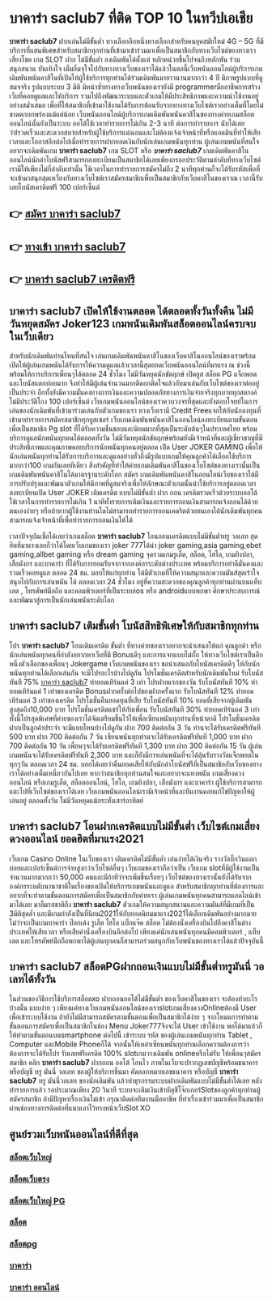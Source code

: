 # บาคาร่า saclub7  ที่ติด TOP 10 ในทวีปเอเชีย

**บาคาร่า saclub7** ฝากเล่นไม่มีขั้นต่ำ  ทางเลือกอีกหนึ่งทางเลือกสำหรับคนยุคสมัยใหม่ 4G – 5G ที่มีบริการที่แสนพิเศษสำหรับสมาชิกทุกท่านที่เข้ามาเข้าร่วมมาเพื่อเป็นสมาชิกกับทางเว็บไซต์ของทางเราเสี่ยงโชค เกม SLOT  ฝาก ไม่มีขั้นต่ำ ลงเดิมพันได้ตั้งแต่ หลักหน่วยขึ้นไปจนถึงหลักพัน ร่วมสนุกสนาน บันเทิงใจ เต็มอิ่มจุใจไปกับทางทางเว็บของเราได้แล้วในตอนี้เว็บพนันออนไลน์ผู้บริการเกมเดิมพันพนันคาสิโนที่เปิดให้ผู้ใช้บริการทุกท่านได้ร่วมเดิมพันมายาวนานมากกว่า 4 ปี มีภาพรูปแบบที่ดูสมจจริง รูปแบบระบบ 3 มิติ
มิหนำซ้ำทางทางเว็บพนันของเรายังมี programmerมืออาชีพการสร้างเว็บที่คอยดูแลและให้บริการ  รวมไปถึงพัฒนาระบบและตัวเกมให้มีประสิทธิภาพและความน่าใช้งานอยู่อย่างสม่ำเสมอ เพื่อที่ให้สมาชิกที่เข้ามาใช้งานได้รับการต้อนรับจากทางทางเว็บไซต์เราอย่างเต็มที่โดยไม่ขาดตกบกพร่องแม้แต่น้อย เว็บพนันออนไลน์ผู้บริการเกมเดิมพันพนันคาสิโนของทางค่ายเกมสล็อตออนไลน์นั้นยังเป็นระบบ ออโต้ใช้เวลาทำรายการไม่เกิน 2-3 นาที ต่อการทำรายการ นับได้เลยว่าIรวดเร็วและสะดวกสบายสำหรับผู้ใช้บริการแน่นอนและไม่ต้องแจ้งเจ้าหน้าที่หรือแอดมินที่ทำให้เสียเวลาและโอกาสอีกต่อไปเมื่อทำรายการฝากยอดเงินกับนักเล่นเกมพนันทุกท่าน
ผู้เล่นเกมพนันที่สนใจอยากจะเดิมพันเกม **บาคาร่า saclub7** เกม SLOT  หรือ ***บาคาร่า saclub7*** เกมเดิมพันคาสิโนออนไลน์นักล่าโบนัสฟรีสามารถลงทะเบียนเป็นสมาชิกได้เลยเพียงกรอกประวัติตามลำดับที่ทางเว็บไซต์เรามีให้เพียงไม่กี่ลำดับเท่านั้น ใช้เวลาในการทำรายการสมัครไม่ถึง 2 นาทีทุกท่านก็จะได้รับรหัสเพื่อที่จะเข้ามาสนุกสุดเหวี่ยงกับทางเว็บไซต์เราสมัครสมาชิกเพื่อเป็นสมาชิกกับเว็บคาสิโนของเราณ เวลานี้รับเลยโบนัสเครดิตฟรี 100 เปอร์เซ็นต์

## 👉 [สมัคร บาคาร่า saclub7](https://archa888.com/)
## 👉 [ทางเข้า บาคาร่า saclub7](https://archa888.com/)
## 👉 [บาคาร่า saclub7 เครดิตฟรี](https://archa888.com/)

## บาคาร่า saclub7 เปิดให้ใช้งานตลอด ได้ตลอดทั้งวันทั้งคืน ไม่มีวันหยุดสมัคร Joker123 เกมพนันเดิมพันสล็อตออนไลน์ครบจบในเว็บเดียว

สำหรับนักเดิมพันท่านไหนที่สนใจ เล่นเกมเดิมพันพนันคาสิโนของเว็บคาสิโนออนไลน์ของเราพร้อมเปิดให้ผู้เล่นเกมพนันได้รับการให้ความดูแลแล้วเวลานี้สุดยอดเว็บพนันออนไลน์ที่มาแรง ณ ช่วงนี้ พร้อมให้การบริการเพื่อนๆได้ตลอด 24 ชั่วโมง ไม่มีวันหยุดนักขัตฤกษ์ เปิดยูส สล็อต PG แจ็กพอตและโบนัสแตกบ่อยมาก จึงทำให้มีผู้เล่นจำนวนมากติดอกติดใจแล้วกับมาเล่นกับเว็บไซต์ของเราต่ออยู่เป็นประจำ อีกทั้งยังมีความมั่นคงทางการเงินและความปลอดภัยทางการเงินจ่ายจริงทุกบาททุกสตางค์ไม่มีประวัติโกง 100 เปอร์เซ็นต์ เว็บเกมพนันออนไลน์ของเราควบวงจรที่สุดและยังตอบโจทย์ในการเล่นของนักเดิมพันที่เข้ามาร่วมเล่นกับตัวเกมของเรา
ทางเว็บเรามี Credit Freeแจกให้กับนักลงทุนที่เข้ามาทำรายการสมัครสมาชิกทุกยูสเซอร์ เว็บเกมเดิมพันพนันคาสิโนออนไลน์ลงทะเบียนตามขั้นตอนเพื่อเป็นสมาชิก Pg slot ที่ได้รับความชื่นชอบและนิยมมากที่สุดเป็นระดับต้นๆในประเทศไทย พร้อมบริการดูแลนักพนันทุกคนได้ตลอดทั้งวัน ไม่มีวันหยุดนักขัตฤกษ์พร้อมยังมีเจ้าหน้าที่และผู้เชี่ยวชาญที่มีประสิทธิภาพและคุณภาพคอยบริการนักพนันทุกคนอยู่ตลอด เปิด User JOKER GAMING เพื่อให้นักเล่นพนันทุกท่านได้รับการบริการและดูแลอย่างทั่วถึงมีรูปแบบเกมให้คุณลูกค้าได้เลือกใช้บริการมากกว่า100 เกมกันเลยทีเดียว
สิ่งสำคัญที่ทำให้ค่ายเกมเดิมพันคาสิโนของเว็บไซต์ของทางเรานั้นเป็นเกมเดิมพันพนันคาสิโนได้มาตรฐานระดับโลก สมัคร  เกมเดิมพันพนันคาสิโนออนไลน์เว็บของเราได้มีการปรับปรุงและพัฒนาตัวเกมให้มีภาพที่ดูสมจริงเพื่อให้ลักษณะตัวเกมนั้นน่าใช้บริการอยู่ตลอดเวลา ลงทะเบียนเปิด User JOKER เติมเครดิต แบบไม่มีขั้นต่ำ ฝาก ถอน เครดิตรวดเร็วด้วยระบบออโต้ ใช้เวลาในการทำรายการไม่เกิน 1 นาทีทั้งรายการเติมเงินและรายการถอนเงินสามารถแจ้งถอนได้ด้วยตนเองง่ายๆ หรือถ้าหากผู้ใช้งานท่านใดไม่สามารถทำรายการถอนเคดริตด้วยตนเองได้นักเดิมพันทุกคนสามารถแจ้งเจ้าหน้าที่เพื่อทำรายการถอนเงินให้ได้

เวลาปัจจุบันเชื่อได้เลยว่าเกมสล็อต **บาคาร่า saclub7** โอนถอนเครดิตแบบไม่มีขั้นต่ำทรู วอเลท สุดฮิตที่มาแรงเลยก็ว่าได้โดยเว็บเกมของเรา joker 777ได้นำ  joker gaming,asia gaming,ebet gaming,allbet gaming หรือ dream gaming จุดรวมเกมรูเล็ต, สล็อต, ไฮโล, เกมยิงปลา, เสือมังกร และบาคาร่า ที่ได้รับการยอมรับจากจากองค์กรระดับต่างประเทศ พร้อมบริการอย่าดีมั่นคงและรวดเร็วคอยดูแล ตลอด 24 ชม. มอบให้แก่ทุกท่าน ได้มีตัวเกมที่ให้ความสนุกและความมันส์สุดเร้าใจสนุกไปกับการเล่นพนัน ได้ ตลอดเวลา 24 ชั่วโมง อยู่ที่ความสะดวกของคุณลูกค้าทุกท่านผ่านบนแท็บเลต , โทรศัพท์มือถือ และคอมพิวเตอร์ที่เป็นระบบios หรือ androidแบบพกพา ศึกษาประสบการณ์และพัฒนาสู่การเป็นนักเล่นพนันระดับโลก

## บาคาร่า saclub7 เติมขั้นต่ำ โบนัสสิทธิพิเศษให้กับสมาชิกทุกท่าน

โปร **บาคาร่า saclub7** โอนเติมเครดิต ขั้นต่ำ ที่ทางค่ายของเราอยากจะนำเสนอให้แก่  คุณลูกค้า หรือนักเล่นพนันทุกคนที่กำลังอยากหาเว็บที่มี Bonusดีๆ และการแจกแบบไม่กั๊ก ให้ทางเว็บไซต์เราเป็นอีกหนึ่งตัวเลือกของเพื่อนๆ Jokergame เว็บเกมพนันของเรา ขอนำเสนอกับโบนัสเครดิตดีๆ ให้กับนักพนันทุกท่านได้เลือกเล่นกัน จะมีโปรอะไรบ้างไปดูกัน
โปรโมชั่นเครดิตสำหรับนักเดิมพันใหม่ รับโบนัสทันที 75% [บาคาร่า saclub7](https://archa888.com/) ทำยอดเทิร์นแค่ 3 เท่า
โปรฝากแรกของวัน รับโบนัสทันที 10% ทำยอดเทิร์นแค่ 1 เท่าของเครดิต
Bonusฝากครั้งต่อไปของฝากครั้งแรก รับโบนัสทันที 12% ทำยอดเทิร์นแค่ 3 เท่าของเครดิต
โปรโมชั่นคืนยอดทุนที่เสีย รับโบนัสทันที 10% ยอดที่เสียจากผู้เดิมพัน สูงสุดถึง10,000 บาท
โปรโมชั่นเครดิตแชร์ให้กับเพื่อน รับโบนัสทันที 30% ทำยอดเทิร์นแค่ 3 เท่า
ทั้งนี้โปรสุดพิเศษที่ค่ายของเราได้จัดเตรียมขึ้นไว้ให้เพื่อเซียนพนันทุกท่านที่หน้าตาดี โปรโมชั่นเครดิตฝากเป็นลูกค้าประจำ จะมีแบบไหนบ้างไปดูกัน
ฝาก 700 ติดต่อกัน 3 วัน ท่านจะได้รับเครดิตฟรีทันที 500 บาท
ฝาก 700 ติดต่อกัน 7 วัน เซียนพนันทุกท่านจะได้รับเครดิตฟรีทันที 1,000 บาท
ฝาก 700 ติดต่อกัน 10 วัน เพื่อนๆจะได้รับเครดิตฟรีทันที 1,300 บาท
ฝาก 300 ติดต่อกัน 15 วัน ผู้เล่นเกมพนันจะได้รับเครดิตฟรีทันที 2,300 บาท
และก็ยังมีการเล่นพนันที่จะได้ลุ้นรับรางวัลแจ็กพอตในทุกๆวัน ตลอดเวลา 24 ชม. บอกได้เลยว่าคืนยอดเสียให้กับนักล่าโบนัสฟรีที่เป็นสมาชิกกับเว็บของทางเราได้อย่างเต็มเหนี่ยวกันไปเลย หากว่าสมาชิกทุกท่านสนใจและอยากจะแทงพนัน เกมเสี่ยงดวงออนไลน์ หรือเกมรูเล็ต, สล็อตออนไลน์, ไฮโล, เกมยิงปลา, เสือมังกร และบาคาร่า ผู้ใช้บริการสามารถแตะไปที่เว็บไซต์ของเราได้เลย เว็บเกมพนันออนไลน์เรามีเจ้าหน้าที่และทีมงานคอยแก้ไขปัญหาให้ผู้เล่นอยู่ ตลอดทั้งวัน ไม่มีวันหยุดแม้กระทั่งเสาร์อาทิตย์

## บาคาร่า saclub7 โอนฝากเครดิตแบบไม่มีขั้นต่ำ  เว็บไซต์เกมเสี่ยงดวงออนไลน์ ยอดฮิตที่มาแรง2021

เว็บเกม  Casino Online ในเว็บของเรา เติมเครดิตไม่มีขั้นต่ำ เล่นง่ายได้เงินจริง รางวัลบิ๊กวินแตกบ่อยและเปอร์เซ็นต์การจ่ายสูงกว่าเว็บไซต์อื่นๆ เว็บเกมของเราถือว่าเป็น เว็บเกม slotที่มีผู้ใช้งานเป็นจำนวนมากมากกว่า 50,000 คนและมีถ้าทีว่าจะเพิ่มขึ้นเรื่อยๆ เว็บไซต์ของทางเรานั้นยังได้รับจากองค์กรระบดับนานาชาติในเรื่องของเปิดให้บริการเกมพนันและดูแล สำหรับสมาชิกทุกท่านที่ต้องการและอยากที่จะทำตามขั้นตอนการสมัครเพื่อเป็นสมาชิกกับค่ายเรา ผู้เล่นเกมพนันทุกคนสามารถแอดไลน์เข้ามาได้เลย
	มาลิ้มรสชาติถึง **บาคาร่า saclub7** ตัวเกมให้ความสนุกสนานและความมันส์ที่มีเกมที่เป็น 3มิติสุดล้ำ และมีเกมกำลังเป็นที่นิยม2021ให้กับยอดนิยมมาแรง2021ได้เลือกเดิมพันอย่างมากมาย  ไม่ว่าจะเป็นเกมบาคาร่า ป๊อกเด้ง รูเล็ต ไฮโล แบ็กแจ๊ค สล็อต ไม่ต้องนั่งเครื่องบินไปถึงคาสิโนต่างประเทศให้เสียเวลา หรือเสียค่านั่งเครื่องบินอีกต่อไป เพียงแค่นักเล่นพนันทุกคนมีคอมพิวเตอร์ , แท็บเลต และโทรศัพท์มือถือพกพาได้ผู้เล่นทุกคนก็สามารถร่วมสนุกกับเว็บพนันของทางเราได้แล้วปัจจุบันนี้

## บาคาร่า saclub7 สล็อตPGฝากถอนเงินแบบไม่มีขั้นต่ำทรูมันนี่ วอเลทได้ทั้งวัน

ในส่วนของวิธีการใช้บริการสล็อตxo ฝากถอนออโต้ไม่มีขั้นต่ำ ของเว็บคาสิโนของเรา จะต้องทำอะไรบ้างนั้น แบบง่าย ๆ เพียงแค่ทางเว็บเกมพนันออนไลน์ของเราslotเกมเสี่ยงดวงOnlineต้องมี User เพื่อเข้าระบบใช้งาน ถ้ายังไม่มีสามารถสมัครตามขั้นตอนเพื่อเป็นสมาชิกได้ง่าย ๆ จากโหมดการทำตามขั้นตอนการสมัครเพื่อเป็นสมาชิกในช่อง Menu Joker777จึงจะได้ User เข้าใช้งาน พอได้มาแล้วก็ให้ทำตามขั้นตอนบนsmartphone ต่อไปนี้
เข้าระบบ รหัส  ของผู้เล่นเกมพนันทุกท่าน Tablet , Computer และMobile Phoneก็ได้
จากนั้นให้เหล่าเซียนพนันทุกท่านเลือกความต้องการว่า ต้องการจะได้รับโปร รับเลยฟรีเครดิต 100% slotเกมวางเดิมพัน onlineหรือไม่รับ
ให้เพื่อนๆสมัครสมาชิก คลิก **บาคาร่า saclub7** ฝากถอน ออโต้ โอนไว ภาพในเว็บจะปรากฏเลขบัญชีพร้อมธนาคาร หรือบัญชี ทรู มันนี่ วอเลท ของผู้ให้บริการขึ้นมา
คัดลอกหมายเลขธนาคาร หรือบัญชี **บาคาร่า saclub7** ทรู มันนี่วอเลท ของนักเดิมพัน แล้วทำธุรกรรมระบบฝากเดิมพันแบบไม่มีขั้นต่ำได้เลย
หลังทำรายการแล้ว รอประมาณเพียง 20 วินาที ระบบจะเติมเงินเข้าบัญชีโจ๊กเกอร์Slotของลูกค้าทุกท่านผู้สมัครสมาชิก
ถ้ามีปัญหาเรื่องเงินไม่เข้า กรุณาติดต่อทีมงานมืออาชีพ ที่ทำเรื่องเข้าร่วมมาเพื่อเป็นสมาชิกผ่านช่องทางการติดต่อที่แนบเอาไว้ทางหน้าเว็บSlot XO

## ศูนย์รวมเว็บพนันออนไลน์ที่ดีที่สุด

### [สล็อตเว็บใหญ่](https://archa888.com/)
### [สล็อตเว็บตรง](https://slot168boy.com/)
### [สล็อตเว็บใหญ่ PG](https://archa888.com/)
### [สล็อต](https://atom.io/themes/%E0%B8%AA%E0%B8%A5%E0%B9%87%E0%B8%AD%E0%B8%95%E3%80%90%E0%B9%80%E0%B8%A7%E0%B9%87%E0%B8%9A%20%E0%B8%AA%E0%B8%A5%E0%B9%87%E0%B8%AD%E0%B8%95%20%E0%B8%AD%E0%B8%AD%E0%B8%99%E0%B9%84%E0%B8%A5%E0%B8%99%E0%B9%8C%20%E0%B8%AD%E0%B8%B1%E0%B8%99%E0%B8%94%E0%B8%B1%E0%B8%9A%201%E3%80%91)
### [สล็อตpg](https://atom.io/themes/%E0%B8%AA%E0%B8%A5%E0%B9%87%E0%B8%AD%E0%B8%95pg%E3%80%90pg%20slot%201%20%E0%B8%9A%E0%B8%B2%E0%B8%97%E3%80%91)
### [บาคาร่า](https://atom.io/themes/%E0%B8%9A%E0%B8%B2%E0%B8%84%E0%B8%B2%E0%B8%A3%E0%B9%88%E0%B8%B2%E3%80%90%E0%B8%82%E0%B8%B1%E0%B9%89%E0%B8%99%E0%B8%95%E0%B9%88%E0%B8%B3%201%20%E0%B8%9A%E0%B8%B2%E0%B8%97%E3%80%91)
### [บาคาร่า ออนไลน์](https://atom.io/themes/%E0%B8%9A%E0%B8%B2%E0%B8%84%E0%B8%B2%E0%B8%A3%E0%B9%88%E0%B8%B2%20%E0%B8%AD%E0%B8%AD%E0%B8%99%E0%B9%84%E0%B8%A5%E0%B8%99%E0%B9%8C%E3%80%90%E0%B9%80%E0%B8%A7%E0%B9%87%E0%B8%9A%20%E0%B8%AA%E0%B8%A5%E0%B9%87%E0%B8%AD%E0%B8%95%20%E0%B8%AD%E0%B8%AD%E0%B8%99%E0%B9%84%E0%B8%A5%E0%B8%99%E0%B9%8C%20%E0%B8%AD%E0%B8%B1%E0%B8%99%E0%B8%94%E0%B8%B1%E0%B8%9A%201%E3%80%91)
